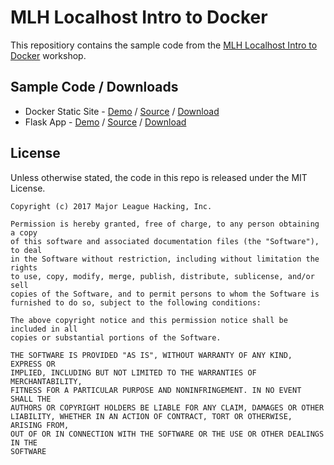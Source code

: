 # MLH Localhost Intro to Docker

This repositiory contains the sample code from the [MLH Localhost Intro to
Docker][7] workshop.

## Sample Code / Downloads

 - Docker Static Site - [Demo][1] / [Source][2] / [Download][3]
 - Flask App - [Demo][4] / [Source][5] / [Download][6]

## License

Unless otherwise stated, the code in this repo is released under the MIT
License.

```
Copyright (c) 2017 Major League Hacking, Inc.

Permission is hereby granted, free of charge, to any person obtaining a copy
of this software and associated documentation files (the "Software"), to deal
in the Software without restriction, including without limitation the rights
to use, copy, modify, merge, publish, distribute, sublicense, and/or sell
copies of the Software, and to permit persons to whom the Software is
furnished to do so, subject to the following conditions:

The above copyright notice and this permission notice shall be included in all
copies or substantial portions of the Software.

THE SOFTWARE IS PROVIDED "AS IS", WITHOUT WARRANTY OF ANY KIND, EXPRESS OR
IMPLIED, INCLUDING BUT NOT LIMITED TO THE WARRANTIES OF MERCHANTABILITY,
FITNESS FOR A PARTICULAR PURPOSE AND NONINFRINGEMENT. IN NO EVENT SHALL THE
AUTHORS OR COPYRIGHT HOLDERS BE LIABLE FOR ANY CLAIM, DAMAGES OR OTHER
LIABILITY, WHETHER IN AN ACTION OF CONTRACT, TORT OR OTHERWISE, ARISING FROM,
OUT OF OR IN CONNECTION WITH THE SOFTWARE OR THE USE OR OTHER DEALINGS IN THE
SOFTWARE
```

[1]: https://docker-static-site.herokuapp.com/
[2]: static-site/
[3]: https://github.com/MLH/mlh-localhost-intro-to-docker/raw/master/downloads/static-site.zip
[4]: https://docker-flask-app.herokuapp.com/
[5]: flask-app/
[6]: https://github.com/MLH/mlh-localhost-intro-to-docker/raw/master/downloads/flask-app.zip
[7]: https://localhost.mlh.io/activities/intro-to-docker/
